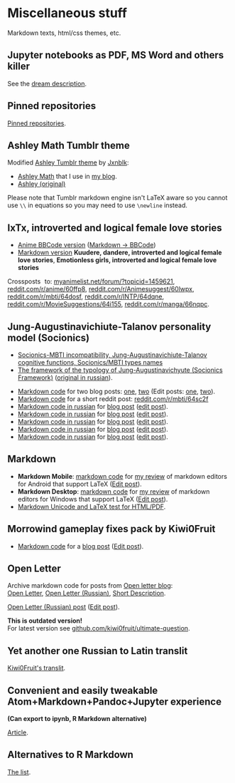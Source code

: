 # Miscellaneous stuff

Markdown texts, html/css themes, etc.


## Jupyter notebooks as PDF, MS Word and others killer

See the [dream description](pdf_and_word_killer.md).


## Pinned repositories

[Pinned repositories](../README.md).


## Ashley Math Tumblr theme

Modified [Ashley Tumblr theme](https://www.tumblr.com/theme/37012) by [Jxnblk](http://jxnblk.com/):

- [Ashley Math](ashley-tumblr-theme/ashley-math.html) that I use in [my blog](http://kiwi0fruit.tumblr.com/).
- [Ashley (original)](ashley-tumblr-theme/ashley-original.html)

Please note that Tumblr markdown engine isn't LaTeX aware so you cannot use `\\` in equations so you may need to use `\newline` instead.


## IxTx, introverted and logical female love stories

- [Anime BBCode version](ixtx-female-love-stories/bbcode.txt) ([Markdown -> BBCode](http://feralhosting.github.io))
- [Markdown version](ixtx-female-love-stories/reddit_1.md) **Kuudere, dandere, introverted and logical female love stories**, **Emotionless girls, introverted and logical female love stories**

Crossposts to: [myanimelist.net/forum/?topicid=1459621](https://myanimelist.net/forum/?topicid=1459621#msg50058937), [reddit.com/r/anime/60ffp8](https://www.reddit.com/r/anime/comments/60ffp8/kuudere_dandere_introverted_and_logical_female/), [reddit.com/r/Animesuggest/60lwpx](https://www.reddit.com/r/Animesuggest/comments/60lwpx/kuudere_dandere_introverted_and_logical_female/), [reddit.com/r/mbti/64dosf](https://www.reddit.com/r/mbti/comments/64dosf/ixtx_introverted_and_logical_female_love_stories/), [reddit.com/r/INTP/64dqne](https://www.reddit.com/r/INTP/comments/64dqne/ixtx_introverted_and_logical_female_love_stories/), [reddit.com/r/MovieSuggestions/64i155](https://www.reddit.com/r/MovieSuggestions/comments/64i155/emotionless_girls_introverted_and_logical_female/), [reddit.com/r/manga/66nqpc](https://www.reddit.com/r/manga/comments/66nqpc/kuudere_dandere_introverted_and_logical_female/).


## Jung-Augustinavichiute-Talanov personality model (Socionics)

* [Socionics-MBTI incompatibility, Jung-Augustinavichiute-Talanov cognitive functions, Socionics/MBTI types names](socionics-jat/reddit2.md)
* [The framework of the typology of Jung-Augustinavichyute (Socionics Framework)](https://translate.google.ru/translate?hl=ru&sl=ru&tl=en&u=https%3A%2F%2Fgithub.com%2Fkiwi0fruit%2Fmisc%2Ftree%2Fmaster%2Fsrc%2Fsocionics-rus) ([original in russian](socionics-rus)).

- [Markdown code](socionics-jat/intro.md) for two blog posts: [one](http://kiwi0fruit.tumblr.com/post/141190741188), [two](http://kiwi0fruit.tumblr.com/post/141375887235) (Edit posts: [one](https://www.tumblr.com/edit/141190741188), [two](https://www.tumblr.com/edit/141375887235)).
- [Markdown code](socionics-jat/reddit.md) for a short reddit post: [reddit.com/r/mbti/64sc2f](https://www.reddit.com/r/mbti/comments/64sc2f/socionics_intermediate_types_mbti_incompatibility/)
- [Markdown code in russian](socionics-rus/socionics_short.md) for [blog post](http://kiwi0fruit.tumblr.com/post/53623222016) ([edit post](https://www.tumblr.com/edit/53623222016)).
- [Markdown code in russian](socionics-rus/socionics_framework.md) for [blog post](http://kiwi0fruit.tumblr.com/post/36128399399) ([edit post](https://www.tumblr.com/edit/36128399399)).
- [Markdown code in russian](socionics-rus/functions.md) for [blog post](http://kiwi0fruit.tumblr.com/post/53774683435) ([edit post](https://www.tumblr.com/edit/53774683435)).
- [Markdown code in russian](socionics-rus/valuable_functions.md) for [blog post](http://kiwi0fruit.tumblr.com/post/101332420320) ([edit post](https://www.tumblr.com/edit/101332420320)).
- [Markdown code in russian](socionics-rus/functions_from_wikipedia.md) for [blog post](http://kiwi0fruit.tumblr.com/post/57594360708) ([edit post](https://www.tumblr.com/edit/57594360708)).


## Markdown

* **Markdown Mobile**: [markdown code](markdown/markdown-mobile.md) for [my review](http://kiwi0fruit.tumblr.com/post/160341086820) of markdown editors for Android that support LaTeX ([Edit post](https://www.tumblr.com/edit/160341086820)).
* **Markdown Desktop**: [markdown code](markdown/markdown-desktop.md) for [my review](http://kiwi0fruit.tumblr.com/post/160364082720) of markdown editors for Windows that support LaTeX ([Edit post](https://www.tumblr.com/edit/160364082720)).
* [Markdown Unicode and LaTeX test for HTML/PDF](markdown/unicode-and-latex-test).


## Morrowind gameplay fixes pack by Kiwi0Fruit

- [Markdown code](morrowind/morrowind.md) for a [blog post](http://kiwi0fruit.tumblr.com/post/75569701908) ([Edit post](https://www.tumblr.com/edit/75569701908)).


## Open Letter

Archive markdown code for posts from [Open letter blog](http://zagubisalo.tumblr.com):  
[Open Letter](open_letter.md), [Open Letter (Russian)](open_letter_rus.md), [Short Description](short_description.md).

[Open Letter (Russian) post](http://zagubisalo.tumblr.com/post/143526471644) ([Edit post](https://www.tumblr.com/edit/143526471644)).

**This is outdated version!**  
For latest version see [github.com/kiwi0fruit/ultimate-question](https://github.com/kiwi0fruit/ultimate-question).


## Yet another one Russian to Latin translit

[Kiwi0Fruit's translit](translit.md).


## Convenient and easily tweakable Atom+Markdown+Pandoc+Jupyter experience 

**(Can export to ipynb, R Markdown alternative)**

[Article](atom_jupyter_pandoc_markdown.md).


## Alternatives to R Markdown

[The list](alternatives_to_r_markdown.md).
